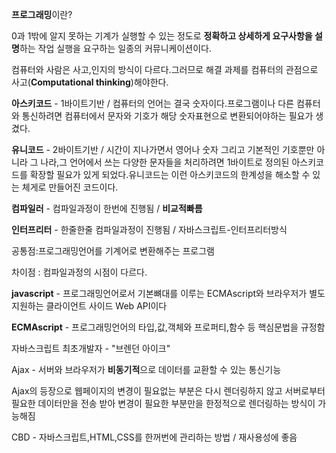 **프로그래밍**이란?

0과 1밖에 알지 못하는 기계가 실행할 수 있는 정도로 **정확하고 상세하게 요구사항을 설명**하는 작업 실행을 요구하는 일종의 커뮤니케이션이다.

컴퓨터와 사람은 사고,인지의 방식이 다르다.그러므로 해결 과제를 컴퓨터의 관점으로 사고(**Computational thinking**)해야한다.



**아스키코드** - 1바이트기반 /  컴퓨터의 언어는 결국 숫자이다.프로그램이나 다른 컴퓨터와 통신하려면 컴퓨터에서 문자와 기호가 해당 숫자표현으로 변환되어야하는 필요가 생겼다.

**유니코드** - 2바이트기반 / 시간이 지나가면서 영어나 숫자 그리고 기본적인 기호뿐만 아니라 그 나라,그 언어에서 쓰는 다양한 문자들을 처리하려면 1바이트로 정의된 아스키코드를 확장할 필요가 있게 되었다.유니코드는 이런 아스키코드의 한계성을 해소할 수 있는 체게로 만들어진 코드이다.



**컴파일러** -  컴파일과정이 한번에 진행됨 / **비교적빠름**

**인터프리터** - 한줄한줄 컴파일과정이 진행됨 / 자바스크립트-인터프리터방식

공통점:프로그래밍언어를 기계어로 변환해주는 프로그램

차이점 : 컴파일과정의 시점이 다르다.



**javascript** - 프로그래밍언어로서 기본뼈대를 이루는 ECMAscript와 브라우저가 별도 지원하는 클라이언트 사이드 Web API이다

**ECMAscript** - 프로그래밍언어의 타입,값,객체와 프로퍼티,함수 등 핵심문법을 규정함



자바스크립트 최초개발자 - "브렌던 아이크"



Ajax - 서버와 브라우저가 **비동기적**으로 데이터를 교환할 수 있는 통신기능

Ajax의 등장으로 웹페이지의 변경이 필요없는 부분은 다시 렌더링하지 않고 서버로부터 필요한 데이터만을 전송 받아 변경이 필요한 부분만을 한정적으로 렌더링하는 방식이 가능해짐



CBD - 자바스크립트,HTML,CSS를  한꺼번에 관리하는 방법 / 재사용성에 좋음


